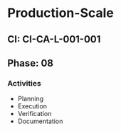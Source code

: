 # Production-Scale

## CI: CI-CA-L-001-001
## Phase: 08

### Activities
- Planning
- Execution
- Verification
- Documentation
